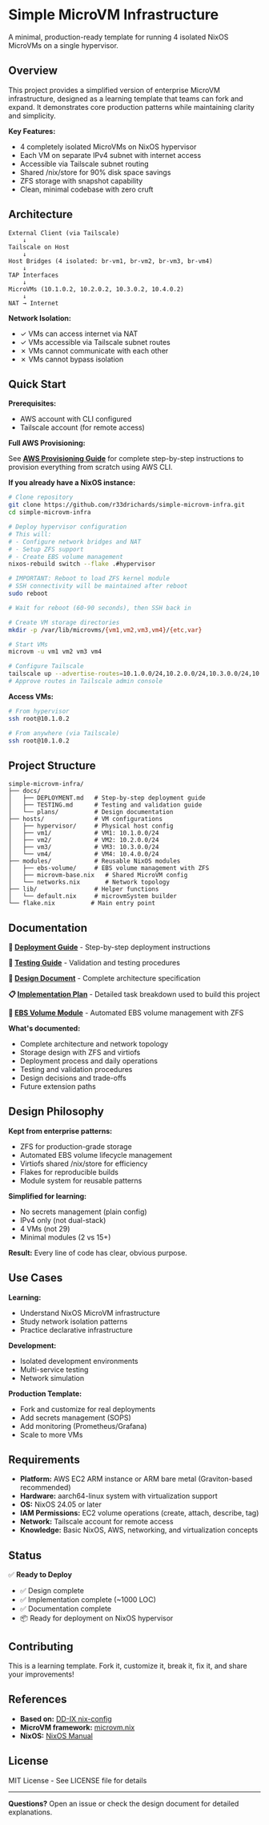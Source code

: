 # Simple MicroVM Infrastructure

A minimal, production-ready template for running 4 isolated NixOS MicroVMs on a single hypervisor.

## Overview

This project provides a simplified version of enterprise MicroVM infrastructure, designed as a learning template that teams can fork and expand. It demonstrates core production patterns while maintaining clarity and simplicity.

**Key Features:**
- 4 completely isolated MicroVMs on NixOS hypervisor
- Each VM on separate IPv4 subnet with internet access
- Accessible via Tailscale subnet routing
- Shared /nix/store for 90% disk space savings
- ZFS storage with snapshot capability
- Clean, minimal codebase with zero cruft

## Architecture

```
External Client (via Tailscale)
    ↓
Tailscale on Host
    ↓
Host Bridges (4 isolated: br-vm1, br-vm2, br-vm3, br-vm4)
    ↓
TAP Interfaces
    ↓
MicroVMs (10.1.0.2, 10.2.0.2, 10.3.0.2, 10.4.0.2)
    ↓
NAT → Internet
```

**Network Isolation:**
- ✓ VMs can access internet via NAT
- ✓ VMs accessible via Tailscale subnet routes
- ✗ VMs cannot communicate with each other
- ✗ VMs cannot bypass isolation

## Quick Start

**Prerequisites:**
- AWS account with CLI configured
- Tailscale account (for remote access)

**Full AWS Provisioning:**

See **[AWS Provisioning Guide](docs/AWS-PROVISION.md)** for complete step-by-step instructions to provision everything from scratch using AWS CLI.

**If you already have a NixOS instance:**

```bash
# Clone repository
git clone https://github.com/r33drichards/simple-microvm-infra.git
cd simple-microvm-infra

# Deploy hypervisor configuration
# This will:
# - Configure network bridges and NAT
# - Setup ZFS support
# - Create EBS volume management
nixos-rebuild switch --flake .#hypervisor

# IMPORTANT: Reboot to load ZFS kernel module
# SSH connectivity will be maintained after reboot
sudo reboot

# Wait for reboot (60-90 seconds), then SSH back in

# Create VM storage directories
mkdir -p /var/lib/microvms/{vm1,vm2,vm3,vm4}/{etc,var}

# Start VMs
microvm -u vm1 vm2 vm3 vm4

# Configure Tailscale
tailscale up --advertise-routes=10.1.0.0/24,10.2.0.0/24,10.3.0.0/24,10.4.0.0/24
# Approve routes in Tailscale admin console
```

**Access VMs:**

```bash
# From hypervisor
ssh root@10.1.0.2

# From anywhere (via Tailscale)
ssh root@10.1.0.2
```

## Project Structure

```
simple-microvm-infra/
├── docs/
│   ├── DEPLOYMENT.md   # Step-by-step deployment guide
│   ├── TESTING.md      # Testing and validation guide
│   └── plans/          # Design documentation
├── hosts/              # VM configurations
│   ├── hypervisor/     # Physical host config
│   ├── vm1/            # VM1: 10.1.0.0/24
│   ├── vm2/            # VM2: 10.2.0.0/24
│   ├── vm3/            # VM3: 10.3.0.0/24
│   └── vm4/            # VM4: 10.4.0.0/24
├── modules/            # Reusable NixOS modules
│   ├── ebs-volume/     # EBS volume management with ZFS
│   ├── microvm-base.nix   # Shared MicroVM config
│   └── networks.nix       # Network topology
├── lib/                # Helper functions
│   └── default.nix     # microvmSystem builder
└── flake.nix          # Main entry point
```

## Documentation

**📘 [Deployment Guide](docs/DEPLOYMENT.md)** - Step-by-step deployment instructions

**🧪 [Testing Guide](docs/TESTING.md)** - Validation and testing procedures

**📐 [Design Document](docs/plans/2025-10-31-minimal-microvm-infrastructure-design.md)** - Complete architecture specification

**📋 [Implementation Plan](docs/plans/IMPLEMENTATION-PLAN.md)** - Detailed task breakdown used to build this project

**💾 [EBS Volume Module](modules/ebs-volume/README.md)** - Automated EBS volume management with ZFS

**What's documented:**
- Complete architecture and network topology
- Storage design with ZFS and virtiofs
- Deployment process and daily operations
- Testing and validation procedures
- Design decisions and trade-offs
- Future extension paths

## Design Philosophy

**Kept from enterprise patterns:**
- ZFS for production-grade storage
- Automated EBS volume lifecycle management
- Virtiofs shared /nix/store for efficiency
- Flakes for reproducible builds
- Module system for reusable patterns

**Simplified for learning:**
- No secrets management (plain config)
- IPv4 only (not dual-stack)
- 4 VMs (not 29)
- Minimal modules (2 vs 15+)

**Result:** Every line of code has clear, obvious purpose.

## Use Cases

**Learning:**
- Understand NixOS MicroVM infrastructure
- Study network isolation patterns
- Practice declarative infrastructure

**Development:**
- Isolated development environments
- Multi-service testing
- Network simulation

**Production Template:**
- Fork and customize for real deployments
- Add secrets management (SOPS)
- Add monitoring (Prometheus/Grafana)
- Scale to more VMs

## Requirements

- **Platform:** AWS EC2 ARM instance or ARM bare metal (Graviton-based recommended)
- **Hardware:** aarch64-linux system with virtualization support
- **OS:** NixOS 24.05 or later
- **IAM Permissions:** EC2 volume operations (create, attach, describe, tag)
- **Network:** Tailscale account for remote access
- **Knowledge:** Basic NixOS, AWS, networking, and virtualization concepts

## Status

✅ **Ready to Deploy**

- ✅ Design complete
- ✅ Implementation complete (~1000 LOC)
- ✅ Documentation complete
- 📦 Ready for deployment on NixOS hypervisor

## Contributing

This is a learning template. Fork it, customize it, break it, fix it, and share your improvements!

## References

- **Based on:** [DD-IX nix-config](https://github.com/dd-ix/nix-config)
- **MicroVM framework:** [microvm.nix](https://github.com/astro/microvm.nix)
- **NixOS:** [NixOS Manual](https://nixos.org/manual/nixos/stable/)

## License

MIT License - See LICENSE file for details

---

**Questions?** Open an issue or check the design document for detailed explanations.
